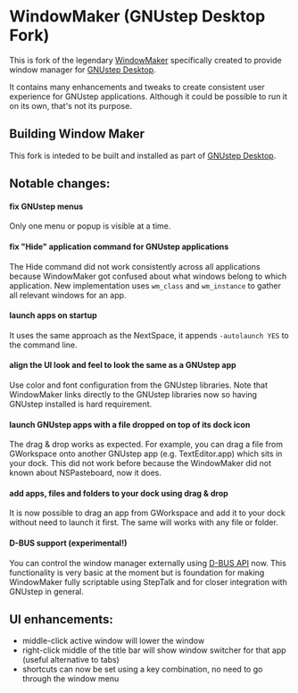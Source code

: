 # WindowMaker (GNUstep Desktop Fork)

This is fork of the legendary [WindowMaker](https://github.com/window-maker/wmaker) specifically created to provide window manager for [GNUstep Desktop](https://github.com/onflapp/gs-desktop). 

It contains many enhancements and tweaks to create consistent user experience for GNUstep applications. Although it could be possible to run it on its own, that's not its purpose.  

## Building Window Maker

This fork is inteded to be built and installed as part of [GNUstep Desktop](https://github.com/onflapp/gs-desktop).

## Notable changes:

#### fix GNUstep menus

Only one menu or popup is visible at a time.

#### fix "Hide" application command for GNUstep applications

The Hide command did not work consistently across all applications because WindowMaker got confused about what windows belong to which application. 
New implementation uses `wm_class` and `wm_instance` to gather all relevant windows for an app.

#### launch apps on startup

It uses the same approach as the NextSpace, it appends `-autolaunch YES` to the command line.

#### align the UI look and feel to look the same as a GNUstep app

Use color and font configuration from the GNUstep libraries. Note that WindowMaker links directly to the GNUstep libraries now so having GNUstep installed is hard requirement.

#### launch GNUstep apps with a file dropped on top of its dock icon

The drag & drop works as expected. For example, you can drag a file from GWorkspace onto another GNUstep app (e.g. TextEditor.app) which sits in your dock. This did not work before because the WindowMaker did not known about NSPasteboard, now it does.

#### add apps, files and folders to your dock using drag & drop 

It is now possible to drag an app from GWorkspace and add it to your dock without need to launch it first. The same will works with any file or folder.  

#### D-BUS support (experimental!)

You can control the window manager externally using [D-BUS API](https://github.com/onflapp/gs-wmaker/wiki/DBUS%E2%80%90support) now. This functionality is very basic at the moment but is foundation for making WindowMaker fully scriptable using StepTalk and for closer integration with GNUstep in general.

## UI enhancements:

- middle-click active window will lower the window
- right-click middle of the title bar will show window switcher for that app (useful alternative to tabs)
- shortcuts can now be set using a key combination, no need to go through the window menu
